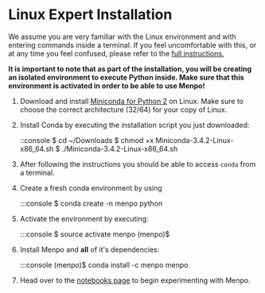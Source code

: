 Linux Expert Installation
=========================

We assume you are very familiar with the Linux environment and with entering
commands inside a terminal. If you feel uncomfortable with this, or at
any time you feel confused, please refer to the
[full instructions.](index.md)

**It is important to note that as part of the installation, you will be creating
an isolated environment to execute Python inside. Make sure that this
environment is activated in order to be able to use Menpo!**

  1. Download and install
     [Miniconda for Python 2](http://conda.pydata.org/miniconda.html)
     on Linux. Make sure to choose the correct architecture (32/64) for your
     copy of Linux.
  2. Install Conda by executing the installation script you just downloaded:

        ::console
        $ cd ~/Downloads
        $ chmod +x Miniconda-3.4.2-Linux-x86_64.sh
        $ ./Miniconda-3.4.2-Linux-x86_64.sh

  3. After following the instructions you should be able to access `conda` from
     a terminal.
  4. Create a fresh conda environment by using

        :::console
        $ conda create -n menpo python

  5. Activate the environment by executing:

        :::console
        $ source activate menpo
        (menpo)$

  6. Install Menpo and **all** of it's dependencies:

        :::console
        (menpo)$ conda install -c menpo menpo

  7. Head over to the [notebooks page](../../notebooks.md) to begin
     experimenting with Menpo.
